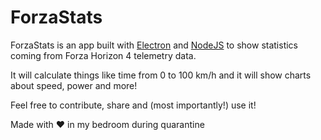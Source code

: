 # ForzaStats

ForzaStats is an app built with [Electron](https://www.electronjs.org/) and [NodeJS](https://www.nodejs.org/) to show statistics coming from Forza Horizon 4 telemetry data.

It will calculate things like time from 0 to 100 km/h and it will show charts about speed, power and more!

Feel free to contribute, share and (most importantly!) use it!

Made with :heart: in my bedroom during quarantine